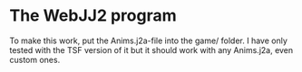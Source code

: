 The WebJJ2 program
==================

To make this work, put the Anims.j2a-file into the game/ folder. I have only tested with the TSF version of it but it should work with any Anims.j2a, even custom ones.